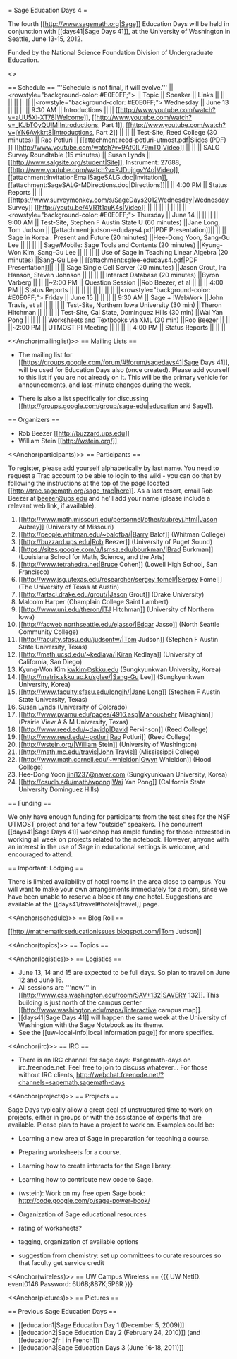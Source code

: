 = Sage Education Days 4 =

The fourth [[http://www.sagemath.org|Sage]] Education Days will be held in conjunction with [[days41|Sage Days 41]], at the University of Washington in Seattle, June 13-15, 2012.

Funded by the National Science Foundation Division of Undergraduate Education.

<<TableOfContents>>

== Schedule ==
'''Schedule is not final, it will evolve.'''
||<rowstyle="background-color: #E0E0FF;"> || Topic || Speaker || Links ||
|| || || || ||
||<rowstyle="background-color: #E0E0FF;"> Wednesday  || June 13     || || ||
||  9:30 AM || Introductions                         ||                       || [[http://www.youtube.com/watch?v=aUU5Xl-XT78|Welcome]], [[http://www.youtube.com/watch?v=_KJbTOyQUlM|Introductions, Part 1]], [[http://www.youtube.com/watch?v=jYN6Avkkrt8|Introductions, Part 2]] ||
||          || Test-Site, Reed College (30 minutes)  || Rao Potluri           || [[attachment:reed-potluri-utmost.pdf|Slides (PDF) ]] [[http://www.youtube.com/watch?v=9Af0IL79mT0|Video]] ||
||          || SALG Survey Roundtable  (15 minutes)  || Susan Lynds           || [[http://www.salgsite.org/student|Site]], Instrument: 27688, [[http://www.youtube.com/watch?v=RJDujngvY4o|Video]], [[attachment:InvitationEmailSageSALG.doc|Invitation]], [[attachment:SageSALG-MDirections.doc|Directions]]||
|| 4:00 PM  || Status Reports                        ||                       || [[https://www.surveymonkey.com/s/SageDays2012Wednesday|Wednesday Survey]] [[http://youtu.be/4VR1t1auK4s|Video]] ||
|| || || ||  ||
||<rowstyle="background-color: #E0E0FF;"> Thursday   || June 14 || || ||
||  9:00 AM  || Test-Site, Stephen F Austin State U (60 minutes)     ||Jane Long, Tom Judson      || [[attachment:judson-edudays4.pdf|PDF Presentation]]||
||          || Sage in Korea : Present and Future (20 minutes)      ||Hee-Dong Yoon, Sang-Gu Lee || ||
||          || Sage/Mobile: Sage Tools and Contents (20 minutes)    ||Kyung-Won Kim, Sang-Gu Lee || ||
||          || Use of Sage in Teaching Linear Algebra (20 minutes)  ||Sang-Gu Lee                || [[attachment:sglee-edudays4.pdf|PDF Presentation]]||
||          || Sage Single Cell Server (20 minutes)                 ||Jason Grout, Ira Hanson, Steven Johnson || ||
||          || Interact Database (20 minutes)                       ||Byron Varberg              || ||
||~2:00 PM  || Question Session                                     ||Rob Beezer, et al          || ||
|| 4:00 PM  || Status Reports                                       ||                           || ||
||  ||  || ||  ||
||<rowstyle="background-color: #E0E0FF;"> Friday || June 15 || || ||
|| 9:30 AM  || Sage + !WebWork                                       ||John Travis, et al ||  ||
||          || Test-Site, Northern Iowa University (30 min)          ||Theron Hitchman    ||  ||
||          || Test-Site, Cal State, Dominguez Hills (30 min)        ||Wai Yan Pong       ||  ||
||          || Worksheets and Textbooks via XML (30 min)             ||Rob Beezer         ||  ||
||~2:00 PM  || UTMOST PI Meeting                                     ||                   || ||
|| 4:00 PM  || Status Reports                                        ||                   || ||

<<Anchor(mailinglist)>>
== Mailing Lists ==

 * The mailing list for [[https://groups.google.com/forum/#!forum/sagedays41|Sage Days 41]],  will be used for Education Days also (once created).  Please add yourself to this list if you are not already on it.  This will be the primary vehicle for announcements, and last-minute changes during the week.

 * There is also a list specifically for discussing [[http://groups.google.com/group/sage-edu|education and Sage]].

== Organizers ==

 * Rob Beezer [[http://buzzard.ups.edu]]
 * William Stein [[http://wstein.org/]]

<<Anchor(participants)>>
== Participants ==

To register, please add yourself alphabetically by last name.  You need to request a Trac account to be able to login to the wiki - you can do that by following the instructions at the top of the page located [[http://trac.sagemath.org/sage_trac|here]].  As a last resort, email Rob Beezer  at beezer@ups.edu and he'll add your name (please include a relevant web link, if available).

 1. [[http://www.math.missouri.edu/personnel/other/aubreyj.html|Jason Aubrey]] (University of Missouri)
 1. [[http://people.whitman.edu/~balofba/|Barry Balof]] (Whitman College)
 1. [[http://buzzard.ups.edu|Rob Beezer]] (University of Puget Sound)
 1. [[https://sites.google.com/a/lsmsa.edu/bburkman/|Brad Burkman]] (Louisiana School for Math, Science, and the Arts)
 1. [[http://www.tetrahedra.net|Bruce Cohen]] (Lowell High School, San Francisco)
 1. [[http://www.jsg.utexas.edu/researcher/sergey_fomel/|Sergey Fomel]] (The University of Texas at Austin)
 1. [[http://artsci.drake.edu/grout/|Jason Grout]] (Drake University)
 1. Malcolm Harper (Champlain College Saint Lambert)
 1. [[http://www.uni.edu/theron/|TJ Hitchman]] (University of Northern Iowa)
 1. [[http://facweb.northseattle.edu/ejasso/|Edgar Jasso]] (North Seattle Community College)
 1. [[http://faculty.sfasu.edu/judsontw/|Tom Judson]] (Stephen F Austin State University, Texas)
 1. [[http://math.ucsd.edu/~kedlaya/|Kiran Kedlaya]] (University of California, San Diego)
 1. Kyung-Won Kim  kwkim@skku.edu (Sungkyunkwan University, Korea)
 1. [[http://matrix.skku.ac.kr/sglee/|Sang-Gu Lee]] (Sungkyunkwan University, Korea)
 1. [[http://www.faculty.sfasu.edu/longjh/|Jane Long]] (Stephen F Austin State University, Texas)
 1. Susan Lynds (University of Colorado)
 1. [[http://www.pvamu.edu/pages/4916.asp|Manouchehr Misaghian]] (Prairie View A & M University, Texas)
 1. [[http://www.reed.edu/~davidp|David Perkinson]] (Reed College)
 1. [[http://www.reed.edu/~potluri|Rao Potluri]] (Reed College)
 1. [[http://wstein.org/|William Stein]] (University of Washington)
 1. [[http://math.mc.edu/travis|John Travis]] (Mississippi College)
 1. [[http://www.math.cornell.edu/~whieldon|Gwyn Whieldon]] (Hood College)
 1. Hee-Dong Yoon jini1237@naver.com (Sungkyunkwan University, Korea)
 1. [[http://csudh.edu/math/wpong|Wai Yan Pong]] (California State University Dominguez Hills)

== Funding ==

We only have enough funding for participants from the test sites for the NSF UTMOST project and for a few "outside" speakers.  The concurrent [[days41|Sage Days 41]] workshop has ample funding for those interested in working all week on projects related to the notebook.  However, anyone with an interest in the use of Sage in educational settings is welcome, and encouraged to attend.

== Important: Lodging ==

There is limited availability of hotel rooms in the area close to campus.  You will want to make your own arrangements immediately for a room, since we have been unable to reserve a block at any one hotel.  Suggestions are available at the [[days41/travel#hotels|travel]] page.

<<Anchor(schedule)>>
== Blog Roll ==

[[http://mathematicseducationissues.blogspot.com/|Tom Judson]]

<<Anchor(topics)>>
== Topics ==



<<Anchor(logistics)>>
== Logistics ==

 * June 13, 14 and 15 are expected to be full days.  So plan to travel on June 12 and June 16.
 * All sessions are '''now''' in [[http://www.css.washington.edu/room/SAV+132|SAVERY 132]].  This building is just north of the campus center  [[http://www.washington.edu/maps/|interactive campus map]].
 * [[days41|Sage Days 41]] will happen the same week at the University of Washington with the Sage Notebook as its theme.
 * See the [[uw-local-info|local information page]] for more specifics.

<<Anchor(irc)>>
== IRC ==

 * There is an IRC channel for sage days: #sagemath-days on irc.freenode.net. Feel free to join to discuss whatever...   For those without IRC clients, http://webchat.freenode.net/?channels=sagemath,sagemath-days

<<Anchor(projects)>>
== Projects ==

Sage Days typically allow a great deal of unstructured time to work on projects, either in groups or with the assistance of experts that are available.  Please plan to have a project to work on.  Examples could be:

 * Learning a new area of Sage in preparation for teaching a course.
 * Preparing worksheets for a course.
 * Learning how to create interacts for the Sage library.
 * Learning how to contribute new code to Sage.
 * (wstein): Work on my free open Sage book: http://code.google.com/p/sage-power-book/

 * Organization of Sage educational resources
  * rating of worksheets?
  * tagging, organization of available options
  * suggestion from chemistry: set up committees to curate resources so that faculty get service credit

<<Anchor(wireless)>>
== UW Campus Wireless ==
{{{
UW NetID: 	event0146
Password: 	6U6B;8B7K;5P6R
}}}

<<Anchor(pictures)>>
== Pictures ==

== Previous Sage Education Days ==

 * [[education1|Sage Education Day 1 (December 5, 2009)]]
 * [[education2|Sage Education Day 2 (February 24, 2010)]] (and [[education2fr | in French]])
 * [[education3|Sage Education Days 3 (June 16-18, 2011)]]
